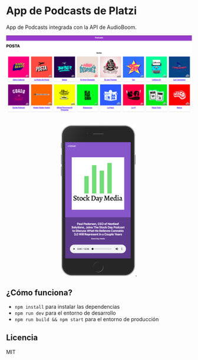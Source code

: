 # App de Podcasts de Platzi

App de Podcasts integrada con la API de AudioBoom.

![Captura de la App](.readme-static/image1.png)

<br>
<div style="text-align:center">
<img src="/.readme-static/image3.png" width="40%" alt="Captura de la App">.
</div>


## ¿Cómo funciona?

- `npm install` para instalar las dependencias
- `npm run dev` para el entorno de desarrollo
- `npm run build && npm start` para el entorno de producción

## Licencia

MIT
